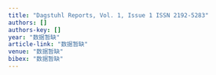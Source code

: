 ```yaml
---
title: "Dagstuhl Reports, Vol. 1, Issue 1 ISSN 2192-5283"
authors: []
authors-key: []
year: "数据暂缺"
article-link: "数据暂缺"
venue: "数据暂缺"
bibex: "数据暂缺"
---
```

